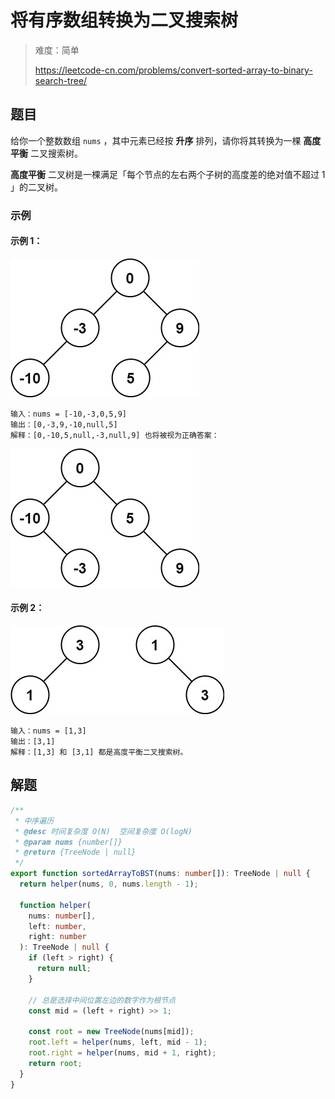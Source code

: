 # 将有序数组转换为二叉搜索树

> 难度：简单
>
> https://leetcode-cn.com/problems/convert-sorted-array-to-binary-search-tree/

## 题目

给你一个整数数组 `nums` ，其中元素已经按 **升序** 排列，请你将其转换为一棵 **高度平衡** 二叉搜索树。

**高度平衡** 二叉树是一棵满足「每个节点的左右两个子树的高度差的绝对值不超过 1 」的二叉树。

### 示例

#### 示例 1：

![convert-sorted-array-to-binary-search-tree-1.jpg](../../assets/images/problemset/convert-sorted-array-to-binary-search-tree-1.jpg)

```
输入：nums = [-10,-3,0,5,9]
输出：[0,-3,9,-10,null,5]
解释：[0,-10,5,null,-3,null,9] 也将被视为正确答案：
```

![convert-sorted-array-to-binary-search-tree-2.jpg](../../assets/images/problemset/convert-sorted-array-to-binary-search-tree-2.jpg)

#### 示例 2：

![convert-sorted-array-to-binary-search-tree-3.jpg](../../assets/images/problemset/convert-sorted-array-to-binary-search-tree-3.jpg)

```
输入：nums = [1,3]
输出：[3,1]
解释：[1,3] 和 [3,1] 都是高度平衡二叉搜索树。
```

## 解题

```typescript
/**
 * 中序遍历
 * @desc 时间复杂度 O(N)  空间复杂度 O(logN)
 * @param nums {number[]}
 * @return {TreeNode | null}
 */
export function sortedArrayToBST(nums: number[]): TreeNode | null {
  return helper(nums, 0, nums.length - 1);

  function helper(
    nums: number[],
    left: number,
    right: number
  ): TreeNode | null {
    if (left > right) {
      return null;
    }

    // 总是选择中间位置左边的数字作为根节点
    const mid = (left + right) >> 1;

    const root = new TreeNode(nums[mid]);
    root.left = helper(nums, left, mid - 1);
    root.right = helper(nums, mid + 1, right);
    return root;
  }
}
```